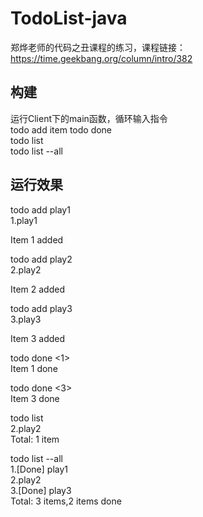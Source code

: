 # TodoList-java
郑烨老师的代码之丑课程的练习，课程链接：    
https://time.geekbang.org/column/intro/382       

## 构建
运行Client下的main函数，循环输入指令   
todo add item
todo done <index>    
todo list    
todo list --all   

## 运行效果    
todo add play1    
1.play1    

Item 1 added   
>
todo add play2    
2.play2    
  
Item 2 added
> 
todo add play3    
3.play3 

Item 3 added    
>    
todo done <1>    
Item 1 done     
>    
todo done <3>    
Item 3 done    
>    
todo list    
2.play2   
Total: 1 item    
>    
todo list --all    
1.[Done] play1    
2.play2     
3.[Done] play3    
Total: 3 items,2 items done

 
